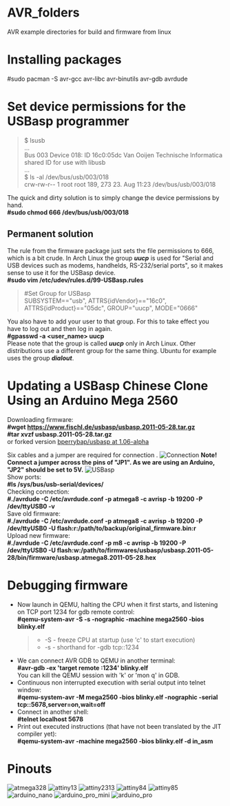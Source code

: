 # AVR_folders
AVR example directories for build and firmware from linux

# Installing packages
#sudo pacman -S avr-gcc avr-libc avr-binutils avr-gdb avrdude
# Set device permissions for the USBasp programmer  
> $ lsusb  
...  
Bus 003 Device 018: ID 16c0:05dc Van Ooijen Technische Informatica shared ID for use with libusb  
...  
$ ls -al /dev/bus/usb/003/018  
crw-rw-r-- 1 root root 189, 273 23. Aug 11:23 /dev/bus/usb/003/018

The quick and dirty solution is to simply change the device permissions by hand.  
__#sudo chmod 666 /dev/bus/usb/003/018__  
## Permanent solution
The rule from the firmware package just sets the file permissions to 666, which is a bit crude. In Arch Linux the group ***uucp*** is used for "Serial and USB devices such as modems, handhelds, RS-232/serial ports", so it makes sense to use it for the USBasp device.  
 __#sudo vim /etc/udev/rules.d/99-USBasp.rules__  
> #Set Group for USBasp  
  SUBSYSTEM=="usb", ATTRS{idVendor}=="16c0", ATTRS{idProduct}=="05dc", GROUP="uucp", MODE="0666"
 
You also have to add your user to that group. For this to take effect you have to log out and then log in again.  
__#gpasswd -a <user_name> uucp__  
Please note that the group is called ***uucp*** only in Arch Linux. Other distributions use a different group for the same thing. Ubuntu for example uses the group ***dialout***.  
# Updating a USBasp Chinese Clone Using an Arduino Mega 2560  
Downloading firmware:  
__#wget https://www.fischl.de/usbasp/usbasp.2011-05-28.tar.gz__  
__#tar xvzf usbasp.2011-05-28.tar.gz__  
or forked version [bperrybap/usbasp at 1.06-alpha](https://github.com/bperrybap/usbasp/tree/1.06-alpha)  

Six cables and a jumper are required for connection .
![Connection](https://github.com/darktime78/AVR_folders/blob/main/images/atmega2560isp.png)
  __Note!  Connect a jumper across the pins of "JP1".
    As we are using an Arduino, "JP2" should be set to 5V.__
![USBasp](https://github.com/darktime78/AVR_folders/blob/main/images/usbasp_clone.png)  
Show ports:  
__#ls /sys/bus/usb-serial/devices/__  
Checking connection:  
__#./avrdude -C /etc/avrdude.conf -p atmega8 -c avrisp -b 19200 -P /dev/ttyUSB0 -v__  
Save old firmware:  
__#./avrdude -C /etc/avrdude.conf -p atmega8 -c avrisp -b 19200 -P /dev/ttyUSB0 -U flash:r:/path/to/backup/original_firmware.bin:r__  
Upload new firmware:  
__#./avrdude -C /etc/avrdude.conf -p m8 -c avrisp -b 19200 -P /dev/ttyUSB0 -U flash:w:/path/to/firmwares/usbasp/usbasp.2011-05-28/bin/firmware/usbasp.atmega8.2011-05-28.hex__  

# Debugging firmware  
- Now launch in QEMU, halting the CPU when it first starts, and listening on TCP port 1234 for gdb remote control:  
__#qemu-system-avr -S -s -nographic -machine mega2560 -bios blinky.elf__  
  > - -S - freeze CPU at startup (use 'c' to start execution)  
  > - -s - shorthand for -gdb tcp::1234  
- We can connect AVR GDB to QEMU in another terminal:  
__#avr-gdb -ex 'target remote :1234' blinky.elf__  
You can kill the QEMU session with 'k' or 'mon q' in GDB.   
- Continuous non interrupted execution with serial output into telnet window:  
__#qemu-system-avr -M mega2560 -bios blinky.elf -nographic -serial tcp::5678,server=on,wait=off__  
- Connect in another shell:  
 __#telnet localhost 5678__  
- Print out executed instructions (that have not been translated by the JIT compiler yet):  
__#qemu-system-avr -machine mega2560 -bios blinky.elf -d in_asm__
# Pinouts
![atmega328](https://github.com/darktime78/AVR_folders/blob/main/images/atmega-88-168-328.png)
![attiny13](https://github.com/darktime78/AVR_folders/blob/main/images/attiny13.png)
![attiny2313](https://github.com/darktime78/AVR_folders/blob/main/images/attiny2313-4313.png)
![attiny84](https://github.com/darktime78/AVR_folders/blob/main/images/attiny84.png)
![attiny85](https://github.com/darktime78/AVR_folders/blob/main/images/attiny85.png)
![arduino_nano](https://github.com/darktime78/AVR_folders/blob/main/images/arduino-nano.jpg)
![arduino_pro_mini](https://github.com/darktime78/AVR_folders/blob/main/images/arduino-pro-mini.jpg)
![arduino_pro](https://github.com/darktime78/AVR_folders/blob/main/images/arduino-pro.jpg)


